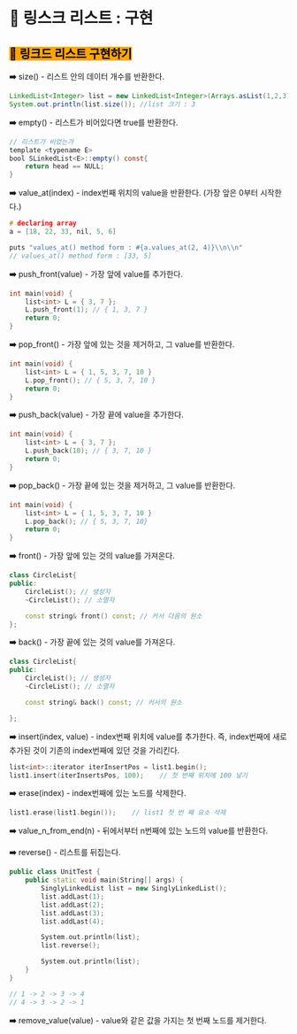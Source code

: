 # 🐢 링스크 리스트 : 구현

## <mark style="background-color:orange;">**🫧 링크드 리스트 구현하기**</mark>

**➡️** size() - 리스트 안의 데이터 개수를 반환한다.

```java
LinkedList<Integer> list = new LinkedList<Integer>(Arrays.asList(1,2,3));
System.out.println(list.size()); //list 크기 : 3
```

**➡️** empty() - 리스트가 비어있다면 true를 반환한다.

```java
// 리스트가 비었는가
template <typename E>
bool SLinkedList<E>::empty() const{
    return head == NULL;
}
```

**➡️** value\_at(index) - index번째 위치의 value을 반환한다. (가장 앞은 0부터 시작한다.)

```cpp
# declaring array
a = [18, 22, 33, nil, 5, 6]

puts "values_at() method form : #{a.values_at(2, 4)}\\n\\n"
// values_at() method form : [33, 5]
```

**➡️** push\_front(value) - 가장 앞에 value를 추가한다.

```cpp
int main(void) {
	list<int> L = { 3, 7 };
	L.push_front(1); // { 1, 3, 7 }
	return 0;
}
```

**➡️** pop\_front() - 가장 앞에 있는 것을 제거하고, 그 value를 반환한다.

```cpp
int main(void) {
	list<int> L = { 1, 5, 3, 7, 10 }   
	L.pop_front(); // { 5, 3, 7, 10 }
	return 0;
}
```

**➡️** push\_back(value) - 가장 끝에 value을 추가한다.

```cpp
int main(void) {
	list<int> L = { 3, 7 };
	L.push_back(10); // { 3, 7, 10 }
	return 0;
}
```

**➡️** pop\_back() - 가장 끝에 있는 것을 제거하고, 그 value를 반환한다.

```cpp
int main(void) {
	list<int> L = { 1, 5, 3, 7, 10 }   
	L.pop_back(); // { 5, 3, 7, 10}
	return 0;
}
```

**➡️** front() - 가장 앞에 있는 것의 value를 가져온다.

```cpp
class CircleList{
public:
    CircleList(); // 생성자
    ~CircleList(); // 소멸자

    const string& front() const; // 커서 다음의 원소
};
```

**➡️** back() - 가장 끝에 있는 것의 value를 가져온다.

```cpp
class CircleList{
public:
    CircleList(); // 생성자
    ~CircleList(); // 소멸자

    const string& back() const; // 커서의 원소

};
```

**➡️** insert(index, value) - index번째 위치에 value를 추가한다. 즉, index번째에 새로 추가된 것이 기존의 index번째에 있던 것을 가리킨다.

```cpp
list<int>::iterator iterInsertPos = list1.begin();
list1.insert(iterInsertsPos, 100);    // 첫 번째 위치에 100 넣기
```

**➡️** erase(index) - index번째에 있는 노드를 삭제한다.

```cpp
list1.erase(list1.begin());    // list1 첫 번 째 요소 삭제
```

**➡️** value\_n\_from\_end(n) - 뒤에서부터 n번째에 있는 노드의 value를 반환한다.

**➡️** reverse() - 리스트를 뒤집는다.

```cpp
public class UnitTest {
    public static void main(String[] args) {
        SinglyLinkedList list = new SinglyLinkedList();
        list.addLast(1);
        list.addLast(2);
        list.addLast(3);
        list.addLast(4);

        System.out.println(list);
        list.reverse();

        System.out.println(list);
    }
}

// 1 -> 2 -> 3 -> 4
// 4 -> 3 -> 2 -> 1
```

**➡️** remove\_value(value) - value와 같은 값을 가지는 첫 번째 노드를 제거한다.
